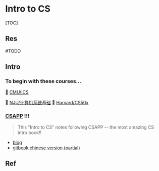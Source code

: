 # Intro to CS

[TOC]



## Res

#TODO

## Intro

### To begin with these courses...

🏫 [CMU/ICS](../../🏠%20Assets/CMU/ICS/ICS.md)

🏫 [NJU/计算机系统基础](../../🏠%20Assets/NJU/计算机系统基础/计算机系统基础.md)
🏫 [Harvard/CS50x](../../🏠%20Assets/Harvard/CS50x/CS50x.md)

### [CSAPP](http://csapp.cs.cmu.edu/3e/home.html) !!!

> This "Intro to CS" notes following CSAPP -- the most amazing CS intro book!!


- [blog](http://csappbook.blogspot.com)
- [gitbook chinese version (partial)](https://hansimov.gitbook.io/csapp/)



## Ref